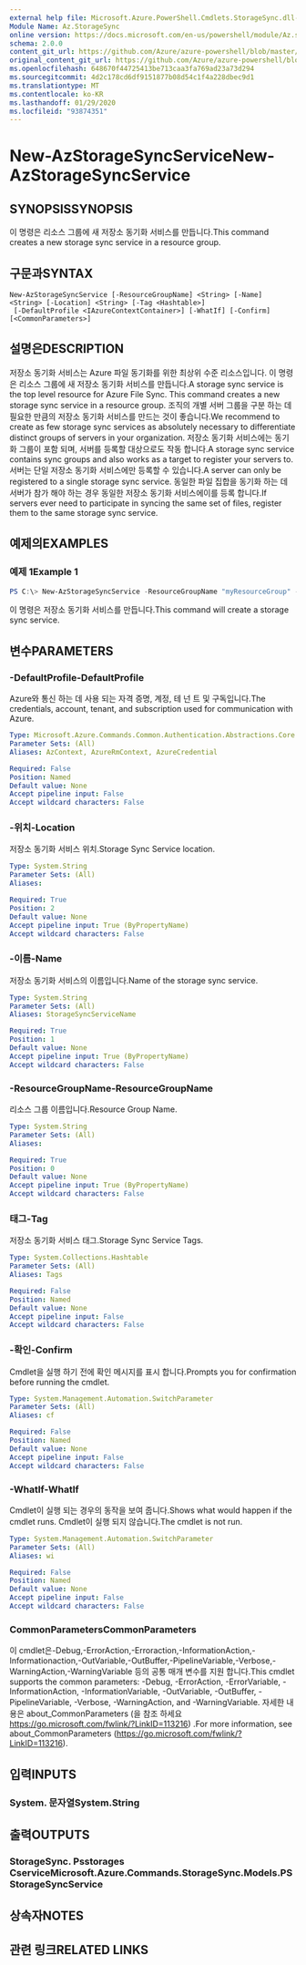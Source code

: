 ```yaml
---
external help file: Microsoft.Azure.PowerShell.Cmdlets.StorageSync.dll-Help.xml
Module Name: Az.StorageSync
online version: https://docs.microsoft.com/en-us/powershell/module/Az.storagesync/new-Azstoragesyncservice
schema: 2.0.0
content_git_url: https://github.com/Azure/azure-powershell/blob/master/src/StorageSync/StorageSync/help/New-AzStorageSyncService.md
original_content_git_url: https://github.com/Azure/azure-powershell/blob/master/src/StorageSync/StorageSync/help/New-AzStorageSyncService.md
ms.openlocfilehash: 648670f44725413be713caa3fa769ad23a73d294
ms.sourcegitcommit: 4d2c178cd6df9151877b08d54c1f4a228dbec9d1
ms.translationtype: MT
ms.contentlocale: ko-KR
ms.lasthandoff: 01/29/2020
ms.locfileid: "93874351"
---
```

# <span data-ttu-id="ad22b-101">New-AzStorageSyncService</span><span class="sxs-lookup"><span data-stu-id="ad22b-101">New-AzStorageSyncService</span></span>

## <span data-ttu-id="ad22b-102">SYNOPSIS</span><span class="sxs-lookup"><span data-stu-id="ad22b-102">SYNOPSIS</span></span>
<span data-ttu-id="ad22b-103">이 명령은 리소스 그룹에 새 저장소 동기화 서비스를 만듭니다.</span><span class="sxs-lookup"><span data-stu-id="ad22b-103">This command creates a new storage sync service in a resource group.</span></span>

## <span data-ttu-id="ad22b-104">구문과</span><span class="sxs-lookup"><span data-stu-id="ad22b-104">SYNTAX</span></span>

```
New-AzStorageSyncService [-ResourceGroupName] <String> [-Name] <String> [-Location] <String> [-Tag <Hashtable>]
 [-DefaultProfile <IAzureContextContainer>] [-WhatIf] [-Confirm] [<CommonParameters>]
```

## <span data-ttu-id="ad22b-105">설명은</span><span class="sxs-lookup"><span data-stu-id="ad22b-105">DESCRIPTION</span></span>
<span data-ttu-id="ad22b-106">저장소 동기화 서비스는 Azure 파일 동기화를 위한 최상위 수준 리소스입니다. 이 명령은 리소스 그룹에 새 저장소 동기화 서비스를 만듭니다.</span><span class="sxs-lookup"><span data-stu-id="ad22b-106">A storage sync service is the top level resource for Azure File Sync. This command creates a new storage sync service in a resource group.</span></span> <span data-ttu-id="ad22b-107">조직의 개별 서버 그룹을 구분 하는 데 필요한 만큼의 저장소 동기화 서비스를 만드는 것이 좋습니다.</span><span class="sxs-lookup"><span data-stu-id="ad22b-107">We recommend to create as few storage sync services as absolutely necessary to differentiate distinct groups of servers in your organization.</span></span> <span data-ttu-id="ad22b-108">저장소 동기화 서비스에는 동기화 그룹이 포함 되며, 서버를 등록할 대상으로도 작동 합니다.</span><span class="sxs-lookup"><span data-stu-id="ad22b-108">A storage sync service contains sync groups and also works as a target to register your servers to.</span></span> <span data-ttu-id="ad22b-109">서버는 단일 저장소 동기화 서비스에만 등록할 수 있습니다.</span><span class="sxs-lookup"><span data-stu-id="ad22b-109">A server can only be registered to a single storage sync service.</span></span> <span data-ttu-id="ad22b-110">동일한 파일 집합을 동기화 하는 데 서버가 참가 해야 하는 경우 동일한 저장소 동기화 서비스에이를 등록 합니다.</span><span class="sxs-lookup"><span data-stu-id="ad22b-110">If servers ever need to participate in syncing the same set of files, register them to the same storage sync service.</span></span>

## <span data-ttu-id="ad22b-111">예제의</span><span class="sxs-lookup"><span data-stu-id="ad22b-111">EXAMPLES</span></span>

### <span data-ttu-id="ad22b-112">예제 1</span><span class="sxs-lookup"><span data-stu-id="ad22b-112">Example 1</span></span>
```powershell
PS C:\> New-AzStorageSyncService -ResourceGroupName "myResourceGroup" -Location "myLocation" -StorageSyncServiceName "myStorageSyncServiceName"
```

<span data-ttu-id="ad22b-113">이 명령은 저장소 동기화 서비스를 만듭니다.</span><span class="sxs-lookup"><span data-stu-id="ad22b-113">This command will create a storage sync service.</span></span>

## <span data-ttu-id="ad22b-114">변수</span><span class="sxs-lookup"><span data-stu-id="ad22b-114">PARAMETERS</span></span>

### <span data-ttu-id="ad22b-115">-DefaultProfile</span><span class="sxs-lookup"><span data-stu-id="ad22b-115">-DefaultProfile</span></span>
<span data-ttu-id="ad22b-116">Azure와 통신 하는 데 사용 되는 자격 증명, 계정, 테 넌 트 및 구독입니다.</span><span class="sxs-lookup"><span data-stu-id="ad22b-116">The credentials, account, tenant, and subscription used for communication with Azure.</span></span>

```yaml
Type: Microsoft.Azure.Commands.Common.Authentication.Abstractions.Core.IAzureContextContainer
Parameter Sets: (All)
Aliases: AzContext, AzureRmContext, AzureCredential

Required: False
Position: Named
Default value: None
Accept pipeline input: False
Accept wildcard characters: False
```

### <span data-ttu-id="ad22b-117">-위치</span><span class="sxs-lookup"><span data-stu-id="ad22b-117">-Location</span></span>
<span data-ttu-id="ad22b-118">저장소 동기화 서비스 위치.</span><span class="sxs-lookup"><span data-stu-id="ad22b-118">Storage Sync Service location.</span></span>

```yaml
Type: System.String
Parameter Sets: (All)
Aliases:

Required: True
Position: 2
Default value: None
Accept pipeline input: True (ByPropertyName)
Accept wildcard characters: False
```

### <span data-ttu-id="ad22b-119">-이름</span><span class="sxs-lookup"><span data-stu-id="ad22b-119">-Name</span></span>
<span data-ttu-id="ad22b-120">저장소 동기화 서비스의 이름입니다.</span><span class="sxs-lookup"><span data-stu-id="ad22b-120">Name of the storage sync service.</span></span>

```yaml
Type: System.String
Parameter Sets: (All)
Aliases: StorageSyncServiceName

Required: True
Position: 1
Default value: None
Accept pipeline input: True (ByPropertyName)
Accept wildcard characters: False
```

### <span data-ttu-id="ad22b-121">-ResourceGroupName</span><span class="sxs-lookup"><span data-stu-id="ad22b-121">-ResourceGroupName</span></span>
<span data-ttu-id="ad22b-122">리소스 그룹 이름입니다.</span><span class="sxs-lookup"><span data-stu-id="ad22b-122">Resource Group Name.</span></span>

```yaml
Type: System.String
Parameter Sets: (All)
Aliases:

Required: True
Position: 0
Default value: None
Accept pipeline input: True (ByPropertyName)
Accept wildcard characters: False
```

### <span data-ttu-id="ad22b-123">태그</span><span class="sxs-lookup"><span data-stu-id="ad22b-123">-Tag</span></span>
<span data-ttu-id="ad22b-124">저장소 동기화 서비스 태그.</span><span class="sxs-lookup"><span data-stu-id="ad22b-124">Storage Sync Service Tags.</span></span>

```yaml
Type: System.Collections.Hashtable
Parameter Sets: (All)
Aliases: Tags

Required: False
Position: Named
Default value: None
Accept pipeline input: False
Accept wildcard characters: False
```

### <span data-ttu-id="ad22b-125">-확인</span><span class="sxs-lookup"><span data-stu-id="ad22b-125">-Confirm</span></span>
<span data-ttu-id="ad22b-126">Cmdlet을 실행 하기 전에 확인 메시지를 표시 합니다.</span><span class="sxs-lookup"><span data-stu-id="ad22b-126">Prompts you for confirmation before running the cmdlet.</span></span>

```yaml
Type: System.Management.Automation.SwitchParameter
Parameter Sets: (All)
Aliases: cf

Required: False
Position: Named
Default value: None
Accept pipeline input: False
Accept wildcard characters: False
```

### <span data-ttu-id="ad22b-127">-WhatIf</span><span class="sxs-lookup"><span data-stu-id="ad22b-127">-WhatIf</span></span>
<span data-ttu-id="ad22b-128">Cmdlet이 실행 되는 경우의 동작을 보여 줍니다.</span><span class="sxs-lookup"><span data-stu-id="ad22b-128">Shows what would happen if the cmdlet runs.</span></span> <span data-ttu-id="ad22b-129">Cmdlet이 실행 되지 않습니다.</span><span class="sxs-lookup"><span data-stu-id="ad22b-129">The cmdlet is not run.</span></span>

```yaml
Type: System.Management.Automation.SwitchParameter
Parameter Sets: (All)
Aliases: wi

Required: False
Position: Named
Default value: None
Accept pipeline input: False
Accept wildcard characters: False
```

### <span data-ttu-id="ad22b-130">CommonParameters</span><span class="sxs-lookup"><span data-stu-id="ad22b-130">CommonParameters</span></span>
<span data-ttu-id="ad22b-131">이 cmdlet은-Debug,-ErrorAction,-Erroraction,-InformationAction,-Informationaction,-OutVariable,-OutBuffer,-PipelineVariable,-Verbose,-WarningAction,-WarningVariable 등의 공통 매개 변수를 지원 합니다.</span><span class="sxs-lookup"><span data-stu-id="ad22b-131">This cmdlet supports the common parameters: -Debug, -ErrorAction, -ErrorVariable, -InformationAction, -InformationVariable, -OutVariable, -OutBuffer, -PipelineVariable, -Verbose, -WarningAction, and -WarningVariable.</span></span> <span data-ttu-id="ad22b-132">자세한 내용은 about_CommonParameters (을 참조 하세요 https://go.microsoft.com/fwlink/?LinkID=113216) .</span><span class="sxs-lookup"><span data-stu-id="ad22b-132">For more information, see about_CommonParameters (https://go.microsoft.com/fwlink/?LinkID=113216).</span></span>

## <span data-ttu-id="ad22b-133">입력</span><span class="sxs-lookup"><span data-stu-id="ad22b-133">INPUTS</span></span>

### <span data-ttu-id="ad22b-134">System. 문자열</span><span class="sxs-lookup"><span data-stu-id="ad22b-134">System.String</span></span>

## <span data-ttu-id="ad22b-135">출력</span><span class="sxs-lookup"><span data-stu-id="ad22b-135">OUTPUTS</span></span>

### <span data-ttu-id="ad22b-136">StorageSync. Psstorages Cservice</span><span class="sxs-lookup"><span data-stu-id="ad22b-136">Microsoft.Azure.Commands.StorageSync.Models.PSStorageSyncService</span></span>

## <span data-ttu-id="ad22b-137">상속자</span><span class="sxs-lookup"><span data-stu-id="ad22b-137">NOTES</span></span>

## <span data-ttu-id="ad22b-138">관련 링크</span><span class="sxs-lookup"><span data-stu-id="ad22b-138">RELATED LINKS</span></span>
